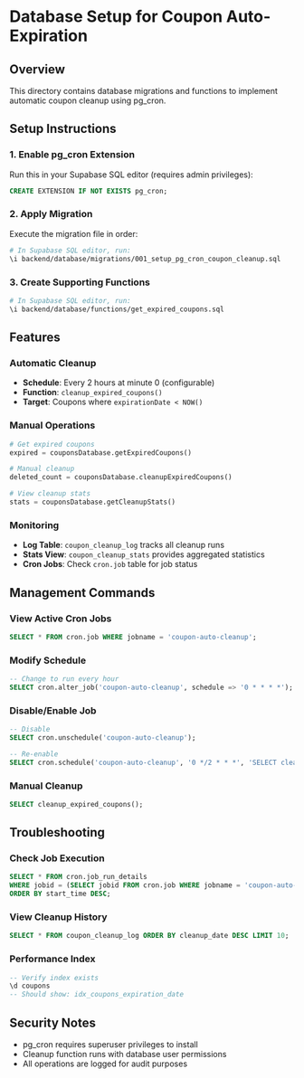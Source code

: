 # Database Setup for Coupon Auto-Expiration

## Overview
This directory contains database migrations and functions to implement automatic coupon cleanup using pg_cron.

## Setup Instructions

### 1. Enable pg_cron Extension
Run this in your Supabase SQL editor (requires admin privileges):
```sql
CREATE EXTENSION IF NOT EXISTS pg_cron;
```

### 2. Apply Migration
Execute the migration file in order:
```bash
# In Supabase SQL editor, run:
\i backend/database/migrations/001_setup_pg_cron_coupon_cleanup.sql
```

### 3. Create Supporting Functions
```bash
# In Supabase SQL editor, run:
\i backend/database/functions/get_expired_coupons.sql
```

## Features

### Automatic Cleanup
- **Schedule**: Every 2 hours at minute 0 (configurable)
- **Function**: `cleanup_expired_coupons()`
- **Target**: Coupons where `expirationDate < NOW()`

### Manual Operations
```python
# Get expired coupons
expired = couponsDatabase.getExpiredCoupons()

# Manual cleanup
deleted_count = couponsDatabase.cleanupExpiredCoupons()

# View cleanup stats
stats = couponsDatabase.getCleanupStats()
```

### Monitoring
- **Log Table**: `coupon_cleanup_log` tracks all cleanup runs
- **Stats View**: `coupon_cleanup_stats` provides aggregated statistics
- **Cron Jobs**: Check `cron.job` table for job status

## Management Commands

### View Active Cron Jobs
```sql
SELECT * FROM cron.job WHERE jobname = 'coupon-auto-cleanup';
```

### Modify Schedule
```sql
-- Change to run every hour
SELECT cron.alter_job('coupon-auto-cleanup', schedule => '0 * * * *');
```

### Disable/Enable Job
```sql
-- Disable
SELECT cron.unschedule('coupon-auto-cleanup');

-- Re-enable
SELECT cron.schedule('coupon-auto-cleanup', '0 */2 * * *', 'SELECT cleanup_expired_coupons();');
```

### Manual Cleanup
```sql
SELECT cleanup_expired_coupons();
```

## Troubleshooting

### Check Job Execution
```sql
SELECT * FROM cron.job_run_details 
WHERE jobid = (SELECT jobid FROM cron.job WHERE jobname = 'coupon-auto-cleanup')
ORDER BY start_time DESC;
```

### View Cleanup History
```sql
SELECT * FROM coupon_cleanup_log ORDER BY cleanup_date DESC LIMIT 10;
```

### Performance Index
```sql
-- Verify index exists
\d coupons
-- Should show: idx_coupons_expiration_date
```

## Security Notes
- pg_cron requires superuser privileges to install
- Cleanup function runs with database user permissions
- All operations are logged for audit purposes